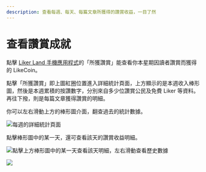 ```yaml
---
description: 查看每週、每天、每篇文章所獲得的讚賞收益，一目了然
---
```


# 查看讚賞成就

點擊 [Liker Land 手機應用程式](https://liker.land/getapp)的「所獲讚賞」能查看你本星期因讀者讚賞而獲得的 LikeCoin。



點擊「所獲讚賞」即上圖紅圈位置進入詳細統計頁面，上方顯示的是本週收入棒形圖，然後是本週累積的按讚數字，分別來自多少位讚賞公民及免費 Liker 等資料。再往下撥，則是每篇文章獲得讚賞的明細。

你可以左右滑動上方的棒形圖介面，翻查過去的統計數據。

![每週的詳細統計頁面](../../../.gitbook/assets/IMG\_0669.PNG)

&#x20;點擊棒形圖中的某一天，還可查看該天的讚賞收益明細。

![點擊上方棒形圖中的某一天查看該天明細，左右滑動查看歷史數據](../../../.gitbook/assets/IMG\_0670.PNG)

![](../../../.gitbook/assets/check-rewarded.gif)
